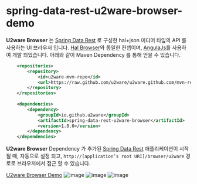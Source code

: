# spring-data-rest-u2ware-browser-demo

**U2ware Browser** 는 
[Spring Data Rest](http://docs.spring.io/spring-data/rest/docs/current/reference/html/) 로 구성한 hal+json 미디어 타잎의 API 
를 사용하는 UI 브라우저 입니다. [Hal Browser](http://docs.spring.io/spring-data/rest/docs/current/reference/html/#_the_hal_browser)와 
동일한 컨셉이며, [AngulaJs](https://www.angularjs.org/)를 사용하여 개발 되었습니다. 아래와 같이 Maven Dependency 를 통해 얻을 수 있습니다.


```xml
    <repositories>
        <repository>
            <id>u2ware-mvm-repo</id>
            <url>https://raw.github.com/u2ware/u2ware.github.com/mvn-repo/</url>
        </repository>
    </repositories>
    
    <dependencies>
        <dependency>
            <groupId>io.github.u2ware</groupId>
            <artifactId>spring-data-rest-u2ware-browser</artifactId>
            <version>1.0.0</version>
        </dependency>
    </dependencies>
```
 

**U2ware Browser** Dependency 가  추가된  [Spring Data Rest](http://docs.spring.io/spring-data/rest/docs/current/reference/html/) 애플리케이션이 시작 될 때, 
자동으로 설정 되고, ```http://[application’s root URI]/browser/u2ware``` 경로로 브라우저에서 접근 할 수 있습니다. 


[U2ware Browser Demo](https://github.com/u2ware/spring-data-rest-u2ware-browser-demo) 
![image](https://raw.githubusercontent.com/u2ware/spring-data-rest-u2ware-browser-demo/master/src/main/resources/static/20160511_093702.png)
![image](https://raw.githubusercontent.com/u2ware/spring-data-rest-u2ware-browser-demo/master/src/main/resources/static/20160511_093716.png)
![image](https://raw.githubusercontent.com/u2ware/spring-data-rest-u2ware-browser-demo/master/src/main/resources/static/20160511_093732.png)


